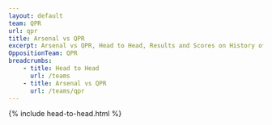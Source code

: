 ```yaml
---
layout: default
team: QPR
url: qpr
title: Arsenal vs QPR
excerpt: Arsenal vs QPR, Head to Head, Results and Scores on History of Arsenal Football Club
OppositionTeam: QPR
breadcrumbs:
    - title: Head to Head
      url: /teams
    - title: Arsenal vs QPR
      url: /teams/qpr
---
```


{% include head-to-head.html %}